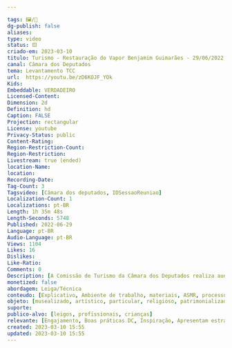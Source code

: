 ```yaml
---

tags: 🖼️/🎥️
dg-publish: false
aliases: 
type: video
status: 🟨️ 
criado-em: 2023-03-10
titulo: Turismo - Restauração do Vapor Benjamim Guimarães - 29/06/2022
canal: Câmara dos Deputados
tema: Levantamento TCC 
url:  https://youtu.be/zD6KOJF_YOk
Kids: 
Embeddable: VERDADEIRO
Licensed-Content: 
Dimension: 2d
Definition: hd
Caption: FALSE
Projection: rectangular
License: youtube
Privacy-Status: public
Content-Rating: 
Region-Restriction-Count: 
Region-Restriction: 
Livestream: true (ended)
location-Name: 
location: 
Recording-Date: 
Tag-Count: 3
Tagsvideo: [Câmara dos deputados, IDSessaoReuniao]
Localization-Count: 1
Localizations: pt-BR
Length: 1h 35m 48s
Length-Seconds: 5748
Published: 2022-06-29
Language: pt-BR
Audio-Language: pt-BR
Views: 1104
Likes: 16
Dislikes: 
Like-Ratio: 
Comments: 0
Description: [A Comissão de Turismo da Câmara dos Deputados realiza audiência para discutir a restauração do vapor Benjamim Guimarães, ancorado em Pirapora (MG).<br><br>Foram convidados - Sra. Débora Maria Ramos do Nascimento Franca, Superintendente do Iphan no Estado de Minas Gerais;<br><br>- Sra. Marília Palhares Machado, Presidente do Instituto Estadual do Patrimônio Histórico e Artístico de Minas Gerais;<br><br>- Sr. Kelebson Viana, Presidenta da Câmara Municipal de Vereadores de Pirapora;<br><br>- Sr. Paulo Rogério, Secretário de Governo de Pirapora; e,<br><br>- Sr. Elton Jackson, Diretor-Presidente da Empresa Municipal de Turismo de Pirapora - EMUTUR.<br><br>Fonte Agência Câmara de Notícias]
monetized: false
abordagem: Leiga/Técnica
conteudo: [Explicativo, Ambiente de trabalho, materiais, ASMR, processos]
objeto: [musealizado, artístico, particular, religioso, patrimonializado, histórico]
suporte:
publico-alvo: [leigos, profissionais, crianças]
relevante: [Engajamento, Boas práticas DC, Inspiração, Apresentam estratégias de DC, Inovações, cibercultura]
created: 2023-03-10 15:55
updated: 2023-03-10 15:55
---
```

